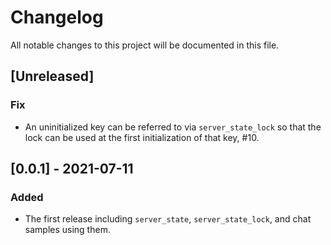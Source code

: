 # Changelog
All notable changes to this project will be documented in this file.

## [Unreleased]
### Fix
- An uninitialized key can be referred to via `server_state_lock` so that the lock can be used at the first initialization of that key, #10.

## [0.0.1] - 2021-07-11
### Added
- The first release including `server_state`, `server_state_lock`, and chat samples using them.
